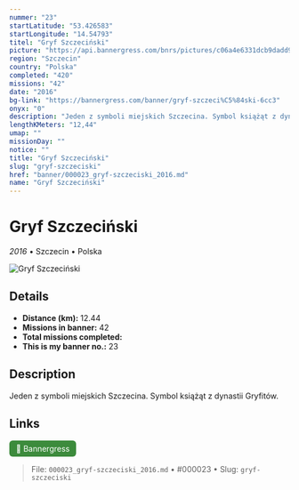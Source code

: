 ```yaml
---
nummer: "23"
startLatitude: "53.426583"
startLongitude: "14.54793"
titel: "Gryf Szczeciński"
picture: "https://api.bannergress.com/bnrs/pictures/c06a4e6331dcb9dadd919ff242cc385f"
region: "Szczecin"
country: "Polska"
completed: "420"
missions: "42"
date: "2016"
bg-link: "https://bannergress.com/banner/gryf-szczeci%C5%84ski-6cc3"
onyx: "0"
description: "Jeden z symboli miejskich Szczecina. Symbol książąt z dynastii Gryfitów."
lengthKMeters: "12,44"
umap: ""
missionDay: ""
notice: ""
title: "Gryf Szczeciński"
slug: "gryf-szczeciski"
href: "banner/000023_gryf-szczeciski_2016.md"
name: "Gryf Szczeciński"
---
```

# Gryf Szczeciński

*2016* • Szczecin • Polska

![Gryf Szczeciński](https://api.bannergress.com/bnrs/pictures/c06a4e6331dcb9dadd919ff242cc385f)



## Details
- **Distance (km):** 12.44
- **Missions in banner:** 42
- **Total missions completed:** 
- **This is my banner no.:** 23



## Description
Jeden z symboli miejskich Szczecina. Symbol książąt z dynastii Gryfitów.



## Links
<a href="https://bannergress.com/banner/gryf-szczeci%C5%84ski-6cc3" target="_blank" style="display:inline-block;margin-right:8px;padding:6px 12px;background:#3c8b3c;color:#fff;text-decoration:none;border-radius:6px;">🔗 Bannergress</a>



> File: `000023_gryf-szczeciski_2016.md` • #000023 • Slug: `gryf-szczeciski`
